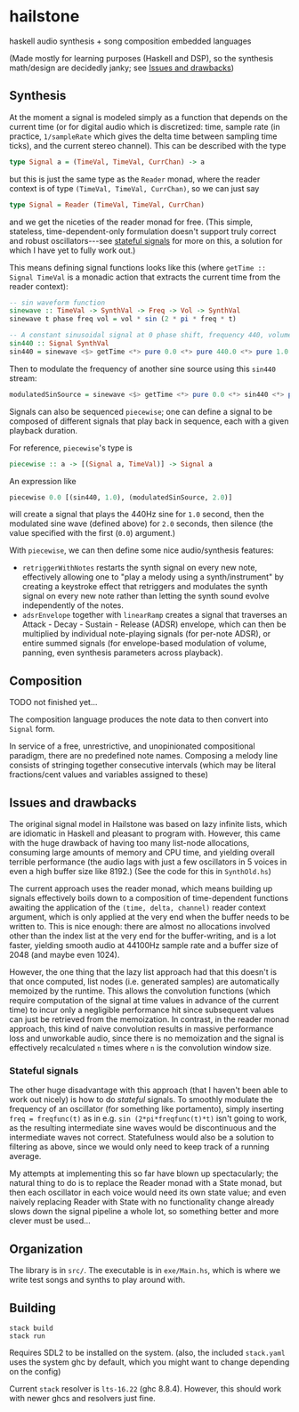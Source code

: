 # hailstone

haskell audio synthesis + song composition embedded languages

(Made mostly for learning purposes (Haskell and DSP), so the synthesis
math/design are decidedly janky; see [Issues and
drawbacks](#issues-and-drawbacks))

## Synthesis
At the moment a signal is modeled simply as a function that depends on the
current time (or for digital audio which is discretized: time, sample rate (in
practice, `1/sampleRate` which gives the delta time between sampling time
ticks), and the current stereo channel). This can be described with the type
```haskell
type Signal a = (TimeVal, TimeVal, CurrChan) -> a
```
but this is just the same type as the `Reader` monad, where the reader context
is of type `(TimeVal, TimeVal, CurrChan)`, so we can just say
```haskell
type Signal = Reader (TimeVal, TimeVal, CurrChan)
```
and we get the niceties of the reader monad for free. (This simple, stateless,
time-dependent-only formulation doesn't support truly correct and robust
oscillators---see [stateful signals](#stateful-signals) for more on this, a
solution for which I have yet to fully work out.)

This means defining signal functions looks like this (where `getTime :: Signal
TimeVal` is a monadic action that extracts the current time from the
reader context):
```haskell
-- sin waveform function
sinewave :: TimeVal -> SynthVal -> Freq -> Vol -> SynthVal
sinewave t phase freq vol = vol * sin (2 * pi * freq * t)

-- A constant sinusoidal signal at 0 phase shift, frequency 440, volume 1.0:
sin440 :: Signal SynthVal
sin440 = sinewave <$> getTime <*> pure 0.0 <*> pure 440.0 <*> pure 1.0
```

Then to modulate the frequency of another sine source using this
`sin440` stream:
```haskell
modulatedSinSource = sinewave <$> getTime <*> pure 0.0 <*> sin440 <*> pure 1.0
```

Signals can also be sequenced `piecewise`; one can define a signal to be
composed of different signals that play back in sequence, each with a given
playback duration.

For reference, `piecewise`'s type is
```haskell
piecewise :: a -> [(Signal a, TimeVal)] -> Signal a
```
An expression like
```haskell
piecewise 0.0 [(sin440, 1.0), (modulatedSinSource, 2.0)]
```
will create a signal that plays the 440Hz sine for `1.0` second, then the
modulated sine wave (defined above) for `2.0` seconds, then silence
(the value specified with the first (`0.0`) argument.)

With `piecewise`, we can then define some nice audio/synthesis features:

- `retriggerWithNotes` restarts the synth signal on every new note, effectively
allowing one to "play a melody using a synth/instrument" by creating a keystroke
effect that retriggers and modulates the synth signal on every new note rather
than letting the synth sound evolve independently of the notes.
- `adsrEnvelope` together with `linearRamp` creates a signal that traverses an
Attack - Decay - Sustain - Release (ADSR) envelope, which can then be multiplied
by individual note-playing signals (for per-note ADSR), or entire summed signals
(for envelope-based modulation of volume, panning, even synthesis parameters
across playback).

## Composition

TODO not finished yet...

The composition language produces the note data to then convert into `Signal`
form.

In service of a free, unrestrictive, and unopinionated compositional paradigm,
there are no predefined note names. Composing a melody line consists of
stringing together consecutive intervals (which may be literal fractions/cent
values and variables assigned to these)

## Issues and drawbacks
The original signal model in Hailstone was based on lazy infinite lists, which
are idiomatic in Haskell and pleasant to program with. However, this
came with the huge drawback of having too many list-node allocations, consuming
large amounts of memory and CPU time, and yielding overall terrible performance
(the audio lags with just a few oscillators in 5 voices in even a high buffer
size like 8192.) (See the code for this in `SynthOld.hs`)

The current approach uses the reader monad, which means building up signals
effectively boils down to a composition of time-dependent functions awaiting the
application of the `(time, delta, channel)` reader context argument, which is
only applied at the very end when the buffer needs to be written to. This is
nice enough: there are almost no allocations involved other than the index list
at the very end for the buffer-writing, and is a lot faster, yielding smooth
audio at 44100Hz sample rate and a buffer size of 2048 (and maybe even 1024).

However, the one thing that the lazy list approach had that this doesn't is that
once computed, list nodes (i.e. generated samples) are automatically memoized by
the runtime. This allows the convolution functions (which require
computation of the signal at time values in advance of the current time) to
incur only a negligible performance hit since subsequent values can just be
retrieved from the memoization. In contrast, in the reader monad approach, this
kind of naive convolution results in massive performance loss and unworkable
audio, since there is no memoization and the signal is effectively recalculated
`n` times where `n` is the convolution window size.

### Stateful signals
The other huge disadvantage with this approach (that I haven't been able to work
out nicely) is how to do *stateful* signals. To smoothly modulate the
frequency of an oscillator (for something like portamento), simply inserting
`freq = freqfunc(t)` as in e.g. `sin (2*pi*freqfunc(t)*t)` isn't going to work,
as the resulting intermediate sine waves would be discontinuous and the
intermediate waves not correct. Statefulness would also be a solution to
filtering as above, since we would only need to keep track of a running average.

My attempts at implementing this so far have blown up spectacularly; the natural
thing to do is to replace the Reader monad with a State monad, but then each
oscillator in each voice would need its own state value; and even naively
replacing Reader with State with no functionality change already slows down the
signal pipeline a whole lot, so something better and more clever must be used...

## Organization
The library is in `src/`. The executable is in `exe/Main.hs`, which is
where we write test songs and synths to play around with.

## Building
```
stack build
stack run
```
Requires SDL2 to be installed on the system. (also, the included `stack.yaml`
uses the system ghc by default, which you might want to change depending on the
config)

Current `stack` resolver is `lts-16.22` (ghc 8.8.4).
However, this should work with newer ghcs and resolvers just fine.